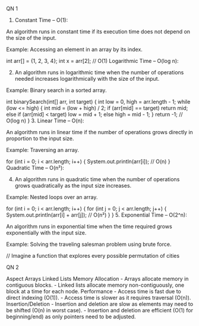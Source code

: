 QN 1

1. Constant Time – O(1):

An algorithm runs in constant time if its execution time does not depend on the size of the input.

Example: Accessing an element in an array by its index.


int arr[] = {1, 2, 3, 4};
int x = arr[2]; // O(1)
Logarithmic Time – O(log n):

2.  An algorithm runs in logarithmic time when the number of operations needed increases logarithmically with the size of the input.

Example: Binary search in a sorted array.

int binarySearch(int[] arr, int target) {
    int low = 0, high = arr.length - 1;
    while (low <= high) {
        int mid = (low + high) / 2;
        if (arr[mid] == target) return mid;
        else if (arr[mid] < target) low = mid + 1;
        else high = mid - 1;
    }
    return -1; // O(log n)
}
3.   Linear Time – O(n):

An algorithm runs in linear time if the number of operations grows directly in proportion to the input size.

Example: Traversing an array.

for (int i = 0; i < arr.length; i++) {
    System.out.println(arr[i]); // O(n)
}
Quadratic Time – O(n²):

4.   An algorithm runs in quadratic time when the number of operations grows quadratically as the input size increases.

Example: Nested loops over an array.

for (int i = 0; i < arr.length; i++) {
    for (int j = 0; j < arr.length; j++) {
        System.out.println(arr[i] + arr[j]); // O(n²)
    }
}
5.  Exponential Time – O(2^n):

An algorithm runs in exponential time when the time required grows exponentially with the input size.

Example: Solving the traveling salesman problem using brute force.


// Imagine a function that explores every possible permutation of cities



QN 2

  Aspect	                                 Arrays	                                                                                      Linked Lists
Memory Allocation	-      Arrays allocate memory in contiguous blocks.	-                                              Linked lists allocate memory non-contiguously, one block at a time for each node.
Performance	-            Access time is fast due to direct indexing (O(1)).	-                                        Access time is slower as it requires traversal (O(n)).
Insertion/Deletion	-    Insertion and deletion are slow as elements may need to be shifted (O(n) in worst case).	-  Insertion and deletion are efficient (O(1) for beginning/end) as only pointers need to be adjusted.
